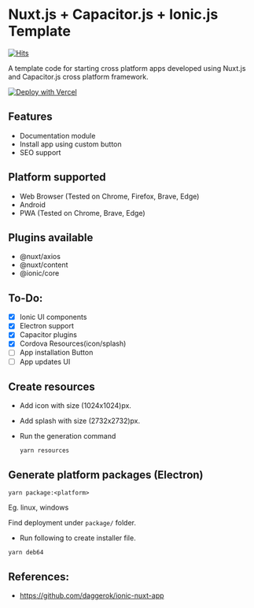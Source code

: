 # Nuxt.js + Capacitor.js + Ionic.js Template

[![Hits](https://hits.seeyoufarm.com/api/count/incr/badge.svg?url=https%3A%2F%2Fgithub.com%2FMexsonFernandes%2Fnuxt-capacitor-app&count_bg=%231F83DB&title_bg=%23555555&icon=&icon_color=%23E7E7E7&title=visitor+count&edge_flat=false)](https://hits.seeyoufarm.com)

A template code for starting cross platform apps developed using Nuxt.js and Capacitor.js cross platform framework.

[![Deploy with Vercel](https://vercel.com/button)](https://vercel.com/new/git/external?repository-url=https%3A%2F%2Fgithub.com%2FMexsonFernandes%2Fnuxt-capacitor-app)

## Features

- Documentation module
- Install app using custom button
- SEO support

## Platform supported

- Web Browser (Tested on Chrome, Firefox, Brave, Edge)
- Android
- PWA (Tested on Chrome, Brave, Edge)

## Plugins available

- @nuxt/axios
- @nuxt/content
- @ionic/core

## To-Do:

- [x] Ionic UI components
- [x] Electron support
- [x] Capacitor plugins
- [x] Cordova Resources(icon/splash)
- [ ] App installation Button
- [ ] App updates UI

## Create resources

- Add icon with size (1024x1024)px.
- Add splash with size (2732x2732)px.
- Run the generation command

  `yarn resources`

## Generate platform packages (Electron)

`yarn package:<platform>`

Eg. linux, windows

Find deployment under `package/` folder.

- Run following to create installer file.

`yarn deb64`

## References:

- https://github.com/daggerok/ionic-nuxt-app
